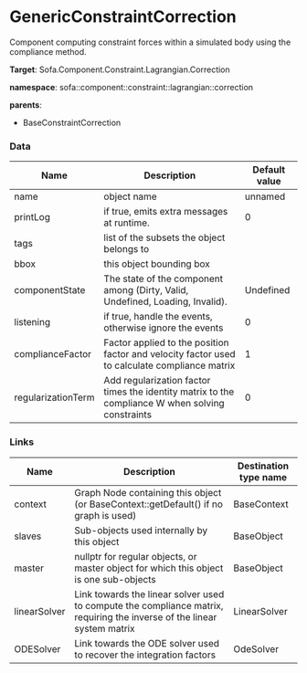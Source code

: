 <!-- generate_doc -->
# GenericConstraintCorrection

Component computing constraint forces within a simulated body using the compliance method.


__Target__: Sofa.Component.Constraint.Lagrangian.Correction

__namespace__: sofa::component::constraint::lagrangian::correction

__parents__:

- BaseConstraintCorrection

### Data

<table>
    <thead>
        <tr>
            <th>Name</th>
            <th>Description</th>
            <th>Default value</th>
        </tr>
    </thead>
    <tbody>
	<tr>
		<td>name</td>
		<td>
object name
		</td>
		<td>unnamed</td>
	</tr>
	<tr>
		<td>printLog</td>
		<td>
if true, emits extra messages at runtime.
		</td>
		<td>0</td>
	</tr>
	<tr>
		<td>tags</td>
		<td>
list of the subsets the object belongs to
		</td>
		<td></td>
	</tr>
	<tr>
		<td>bbox</td>
		<td>
this object bounding box
		</td>
		<td></td>
	</tr>
	<tr>
		<td>componentState</td>
		<td>
The state of the component among (Dirty, Valid, Undefined, Loading, Invalid).
		</td>
		<td>Undefined</td>
	</tr>
	<tr>
		<td>listening</td>
		<td>
if true, handle the events, otherwise ignore the events
		</td>
		<td>0</td>
	</tr>
	<tr>
		<td>complianceFactor</td>
		<td>
Factor applied to the position factor and velocity factor used to calculate compliance matrix
		</td>
		<td>1</td>
	</tr>
	<tr>
		<td>regularizationTerm</td>
		<td>
Add regularization factor times the identity matrix to the compliance W when solving constraints
		</td>
		<td>0</td>
	</tr>

</tbody>
</table>

### Links


| Name | Description | Destination type name |
| ---- | ----------- | --------------------- |
|context|Graph Node containing this object (or BaseContext::getDefault() if no graph is used)|BaseContext|
|slaves|Sub-objects used internally by this object|BaseObject|
|master|nullptr for regular objects, or master object for which this object is one sub-objects|BaseObject|
|linearSolver|Link towards the linear solver used to compute the compliance matrix, requiring the inverse of the linear system matrix|LinearSolver|
|ODESolver|Link towards the ODE solver used to recover the integration factors|OdeSolver|

